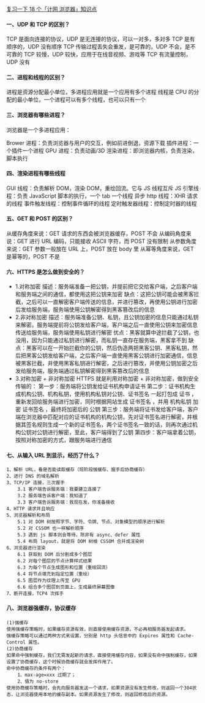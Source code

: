 [复习一下 18 个「计网 浏览器」知识点](https://mp.weixin.qq.com/s?__biz=Mzg2NjY2NTcyNg==&mid=2247485855&idx=1&sn=fa4775a2a554da513d27456d9c1501fd&chksm=ce461c0ef931951830e2637a690b4a1dcbb9f42e0e9fedfdb354381c540a4bf89514971799a9&scene=178&cur_album_id=2003210846134419459#rd)

#### 一、UDP 和 TCP 的区别？

TCP 是面向连接的协议，UDP 是无连接的协议，可以一对多，多对多
TCP 是有顺序的，UDP 没有顺序
TCP 传输过程丢失会重发，是可靠的，UDP 不会，是不可靠的
TCP 较慢，UDP 较快，应用于在线音视频、游戏等
TCP 有流量控制，UDP 没有

#### 二、进程和线程的区别？

进程是资源分配最小单位，多进程应用就是一个应用有多个进程
线程是 CPU 的分配的最小单位，一个进程可以有多个线程，也可以只有一个

#### 三、浏览器有哪些进程？

浏览器是一个多进程应用：

Brower 进程：负责浏览器与用户的交互，例如前进倒退，资源下载
插件进程：一个插件一个进程
GPU 进程：负责动画/3D
渲染进程：即浏览器内核，负责渲染，脚本执行

#### 四、渲染进程有哪些线程

GUI 线程：负责解析 DOM，渲染 DOM，重绘回流。它与 JS 线程互斥
JS 引擎线程：负责 JavaScript 脚本的执行，一个 tab 一个线程
异步 http 线程：XHR 请求的线程
事件触发线程：控制事件循环的线程
定时触发器线程：控制定时器的线程

#### 五、GET 和 POST 的区别？

从缓存角度来说：GET 请求的东西会被浏览器缓存，POST 不会
从编码角度来说：GET 进行 URL 编码，只能接收 ASCII 字符，而 POST 没有限制
从参数角度来说：GET 参数一般放在 URL 上，POST 放在 body 里
从幂等角度来说，GET 是幂等的，POST 不是

#### 六、HTTPS 是怎么做到安全的？

- 1.对称加密
  描述：服务端准备一把公钥，并提前把它交给客户端，之后客户端和服务端之间的通信，都使用这把公钥来加密
  缺点：这把公钥可能会被黑客拦截，之后可以一直解密客户端传送的信息，并进行篡改，再使用公钥进行加密后发给服务端，服务端使用公钥解密得到黑客篡改后的信息
- 2.非对称加密
  描述：服务端准备公钥、私钥，且公钥加密的信息只能通过私钥来解密。服务端提前将公钥发给客户端，客户端之后一直使用公钥来加密信息传送给服务端，服务端使用私钥进行解密
  优点：黑客就算中途拦截了公钥，也没用，因为只能通过私钥进行解密，而私钥一直存在服务端，黑客拿不到
  缺点：黑客可以在一开始拦截你的公钥，然后伪造两把黑客公钥、黑客私钥，然后把黑客公钥发给客户端，之后客户端一直使用黑客公钥进行加密通信，信息被黑客拦截，并使用黑客私钥进行解密，之后进行篡改，并使用公钥加密之后发给服务端，服务端通过私钥解密得到黑客篡改后的信息
- 3.对称加密 + 非对称加密
  HTTPS 就是利用对称加密 + 非对称加密，做到安全传输的：
  第一步：服务端将公钥发给证书机构申请证书
  第二步：证书机构生成机构公钥、机构私钥，使用机构私钥对公钥、证书签名 一起打包成 证书 ，重新发回给服务端进行加密，同时根据网站生成 证书签名 ，并用 机构私钥 加密 证书签名 ，最终将加密后的 公钥
  第三步：服务端将证书发给客户端，客户端在浏览器中匹配对应的证书机构的机构公钥，先对证书签名进行解密，并根据其签名规则生成一个新的证书签名，两个证书签名一致的话，则再次通过机构公钥对公钥进行解密，至此，客户端得到了公钥
  第四步：客户端拿着公钥，按照对称加密的方式，跟服务端进行通信

#### 七、从输入 URL 到显示，经历了什么？

```
1、解析 URL，看是否能读取缓存（现阶段强缓存、握手后协商缓存）
2、进行 DNS 的域名解析
3、TCP/IP 连接，三次握手
    3.1 客户端告诉服务端：我要建立连接了
    3.2 服务端告诉客户端：我知道了
    3.3 客户端告诉服务端：我现在发，你准备接收
4、HTTP 请求并且响应
5、浏览器解析和布局
    5.1 对 DOM 树按照字节、字符、令牌、节点、对象模型的顺序进行解析
    5.2 对 CSSOM 也一样解析顺序
    5.3 遇到 js 脚本则会等待，除非有 async、defer 属性
    5.4 布局 layout，就是将 DOM 树根 CSSOM 合并成渲染树
6、浏览器进行渲染
    6.1 获取到 DOM 后分割成多个图层
    6.2 对每个图层的节点计算样式结果
    6.3 为每个节点生成图形和位置（重绘回流）
    6.4 将节点填充到指定位置（重绘）
    6.5 图层作为纹理上传至 GPU
    6.6 组合多个图层到页面上，生成最终屏幕图像
7、断开连接，TCP4 次挥手
```

#### 八、浏览器强缓存，协议缓存

```
(1)强缓存
使用强缓存策略时，如果缓存资源有效，则直接使用缓存资源，不必再相服务器发起请求。
强缓存策略可以通过两种方式来设置，分别是 http 头信息中的 Expires 属性和 Cache-Control 属性。
(2)协商缓存
如果命中强制缓存，我们无需发起新的请求，直接使用缓存内容，如果没有命中强制缓存，如果设置了协商缓存，这个时候协商缓存就会发挥作用了。
命中协商缓存的条件有两个：
    1、max-age=xxx 过期了；
    2、值为 no-store
使用协商缓存策略时，会先向服务器发送一个请求，如果资源没有发生修改，则返回一个304状态，让浏览器使用本地的缓存副本。如果资源发生了修改，则返回修改后的资源。
```
